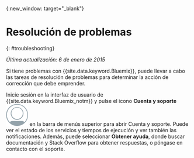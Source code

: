 {:new_window: target="_blank"}



# Resolución de problemas
{: #troubleshooting}

*Última actualización: 6 de enero de 2015*

Si tiene problemas con {{site.data.keyword.Bluemix}}, puede llevar a cabo las tareas de resolución de problemas para determinar la acción de corrección que debe emprender.

Inicie sesión en la interfaz de usuario de {{site.data.keyword.Bluemix_notm}} y pulse el icono **Cuenta y soporte** ![Cuenta y soporte](images/account_support.svg) en la barra de menús superior para abrir Cuenta y soporte. Puede ver el estado de los servicios y tiempos de ejecución y ver también las notificaciones. Además, puede seleccionar
**Obtener ayuda**, donde buscar documentación y Stack Overflow para obtener respuestas, o póngase en contacto con el soporte.
